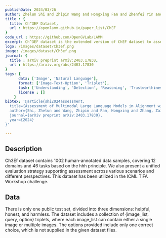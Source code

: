 ```yaml
---
publishDate: 2024/03/26
author: Zhelun Shi and Zhipin Wang and Hongxing Fan and Zhenfei Yin and Lu Sheng and Yu Qiao and Jing Shao
title : {
  title: Ch^3EF Dataset,
  url : https://openlamm.github.io/paper_list/ChEF
}
code_url : https://github.com/OpenGVLab/LAMM
excerpt: Ch^3EF dataset is the extended version of ChEF dataset to assess whether a multimodal large language model is well aligned in semantic, logic, and human values aspects.
logo: /images/dataset/Ch3ef.png
image: /images/dataset/Ch3ef.png
journal: {
  title : arXiv preprint arXiv:2403.17830,
  url : https://arxiv.org/abs/2403.17830
}
tags: {
      data: ['Image', 'Natural Language'],
      format: ['Image-Text-Option', 'Triplet'],
      task: ['Understanding', 'Detection', 'Reasoning', 'Trustworthiness'],
      license : []
    }
bibtex: '@article{shi2024assessment,
  title={Assessment of Multimodal Large Language Models in Alignment with Human Values},
  author={Shi, Zhelun and Wang, Zhipin and Fan, Hongxing and Zhang, Zaibin and Li, Lijun and Zhang, Yongting and Yin, Zhenfei and Sheng, Lu and Qiao, Yu and Shao, Jing},
  journal={arXiv preprint arXiv:2403.17830},
  year={2024}
}'

---
```


## Description

Ch3Ef dataset contains 1002 human-annotated data samples, covering 12 domains and 46 tasks based on the hhh principle. We also present a unified evaluation strategy supporting assessment across various scenarios and different perspectives. This dataset has been utilized in the ICML TiFA Workshop challenge.
<br />

## Data

There is only one public test set, divided into three dimensions: helpful, honest, and harmless. The dataset includes a collection of {image_list, query, option} triplets, where each image_list can contain either a single image or multiple images. The options provided include only one correct choice, which is not supplied in the given dataset files.
